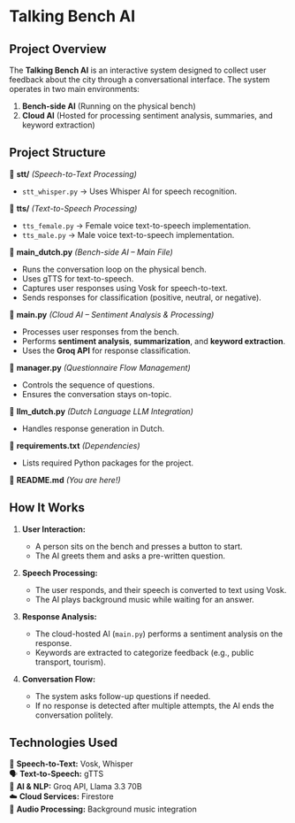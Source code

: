 # **Talking Bench AI**  

## **Project Overview**  
The **Talking Bench AI** is an interactive system designed to collect user feedback about the city through a conversational interface. The system operates in two main environments:  
1. **Bench-side AI** (Running on the physical bench)  
2. **Cloud AI** (Hosted for processing sentiment analysis, summaries, and keyword extraction)  

## **Project Structure**  

📂 **stt/** *(Speech-to-Text Processing)*  
- `stt_whisper.py` → Uses Whisper AI for speech recognition.  

📂 **tts/** *(Text-to-Speech Processing)*  
- `tts_female.py` → Female voice text-to-speech implementation.  
- `tts_male.py` → Male voice text-to-speech implementation.  

📄 **main_dutch.py** *(Bench-side AI – Main File)*  
- Runs the conversation loop on the physical bench.  
- Uses gTTS for text-to-speech.  
- Captures user responses using Vosk for speech-to-text.  
- Sends responses for classification (positive, neutral, or negative).  

📄 **main.py** *(Cloud AI – Sentiment Analysis & Processing)*  
- Processes user responses from the bench.  
- Performs **sentiment analysis**, **summarization**, and **keyword extraction**.  
- Uses the **Groq API** for response classification.  

📄 **manager.py** *(Questionnaire Flow Management)*  
- Controls the sequence of questions.  
- Ensures the conversation stays on-topic.  

📄 **llm_dutch.py** *(Dutch Language LLM Integration)*  
- Handles response generation in Dutch.  

📄 **requirements.txt** *(Dependencies)*  
- Lists required Python packages for the project.  

📄 **README.md** *(You are here!)*  

## **How It Works**  

1. **User Interaction:**  
   - A person sits on the bench and presses a button to start.  
   - The AI greets them and asks a pre-written question.  

2. **Speech Processing:**  
   - The user responds, and their speech is converted to text using Vosk.  
   - The AI plays background music while waiting for an answer.  

3. **Response Analysis:**  
   - The cloud-hosted AI (`main.py`) performs a sentiment analysis on the response.  
   - Keywords are extracted to categorize feedback (e.g., public transport, tourism).  

4. **Conversation Flow:**  
   - The system asks follow-up questions if needed.  
   - If no response is detected after multiple attempts, the AI ends the conversation politely.  

## **Technologies Used**  

🚀 **Speech-to-Text:** Vosk, Whisper  
🗣 **Text-to-Speech:** gTTS  
🤖 **AI & NLP:** Groq API, Llama 3.3 70B  
☁️ **Cloud Services:** Firestore  
🎵 **Audio Processing:** Background music integration  
